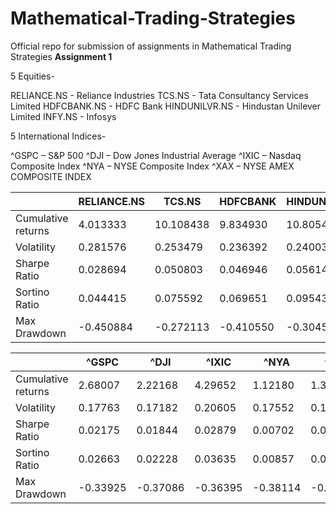 # Mathematical-Trading-Strategies
Official repo for submission of assignments in Mathematical Trading Strategies
**Assignment 1**

5 Equities-

RELIANCE.NS - Reliance Industries
TCS.NS - Tata Consultancy Services Limited
HDFCBANK.NS - HDFC Bank
HINDUNILVR.NS - Hindustan Unilever Limited
INFY.NS - Infosys

5 International Indices-

\^GSPC – S&P 500
\^DJI – Dow Jones Industrial Average
\^IXIC – Nasdaq Composite Index
\^NYA – NYSE Composite Index
\^XAX – NYSE AMEX COMPOSITE INDEX


|                    |RELIANCE.NS| TCS.NS   | HDFCBANK |HINDUNILVR| INFY.NS  |
|--------------------|---------- |----------|----------|----------|----------|
| Cumulative returns | 4.013333  | 10.108438| 9.834930 | 10.805463| 4.075543 |
| Volatility         | 0.281576  | 0.253479 | 0.236392 | 0.240039 | 0.276348 |
| Sharpe Ratio       | 0.028694  | 0.050803 | 0.046946 | 0.056146 | 0.029137 |
| Sortino Ratio      | 0.044415  | 0.075592 | 0.069651 | 0.095436 | 0.037514 |
| Max Drawdown       | -0.450884 | -0.272113| -0.410550| -0.304558| -0.379520|

|                    | \^GSPC   | \^DJI    | \^IXIC   | \^NYA    | \^XAX    |
|--------------------|----------|----------|----------|----------|----------|
| Cumulative returns | 2.68007  | 2.22168  | 4.29652  | 1.12180  | 1.301172 |
| Volatility         | 0.17763  | 0.17182  | 0.20605  | 0.17552  | 0.196005 |
| Sharpe Ratio       | 0.02175  | 0.01844  | 0.02879  | 0.00702  | 0.009484 |
| Sortino Ratio      | 0.02663  | 0.02228  | 0.03635  | 0.00857  | 0.012082 |
| Max Drawdown       | -0.33925 | -0.37086 | -0.36395 | -0.38114 | -0.535116|
